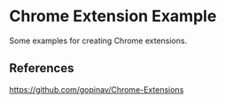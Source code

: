 # Chrome Extension Example

Some examples for creating Chrome extensions.

## References

https://github.com/gopinav/Chrome-Extensions
